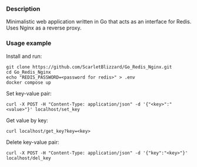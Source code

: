 ### Description
Minimalistic web application written in Go that acts as an interface for Redis. Uses Nginx as a reverse proxy.
### Usage example
Install and run:
```
git clone https://github.com/ScarletBlizzard/Go_Redis_Nginx.git
cd Go_Redis_Nginx
echo "REDIS_PASSWORD=<password for redis>" > .env
docker compose up
```
Set key-value pair:
```
curl -X POST -H "Content-Type: application/json" -d '{"<key>":"<value>"}' localhost/set_key
```
Get value by key:
```
curl localhost/get_key?key=<key>
```
Delete key-value pair:
```
curl -X POST -H "Content-Type: application/json" -d '{"key":"<key>"}' localhost/del_key
```
